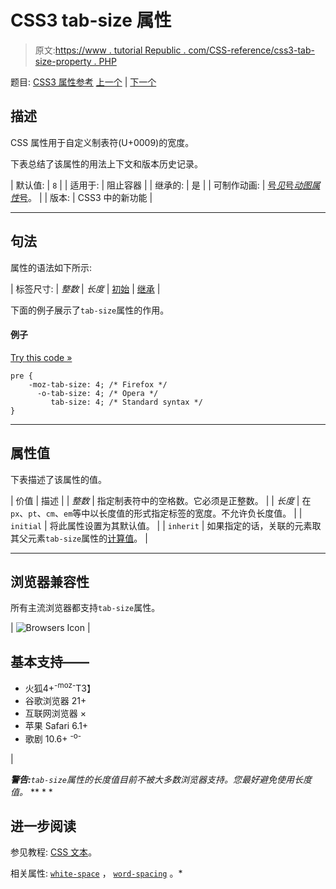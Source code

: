 # CSS3 tab-size 属性

> 原文:[https://www . tutorial Republic . com/CSS-reference/css3-tab-size-property . PHP](https://www.tutorialrepublic.com/css-reference/css3-tab-size-property.php)

题目: [CSS3 属性参考](css3-properties.php) [上一个](css-right-property.php) | [下一个](css-table-layout-property.php)

## 描述

CSS 属性用于自定义制表符(U+0009)的宽度。

下表总结了该属性的用法上下文和版本历史记录。

| 默认值: | `8` |
| 适用于: | 阻止容器 |
| 继承的: | 是 |
| 可制作动画: | [号*见*号*动图属性*号](css-animatable-properties.php)。 |
| 版本: | CSS3 中的新功能 |

* * *

## 句法

属性的语法如下所示:

| 标签尺寸: | *整数* &#124; *长度* &#124; [初始](../definitions.php#initial) &#124; [继承](../definitions.php#inherit) |

下面的例子展示了`tab-size`属性的作用。

#### 例子

[Try this code »](../codelab.php?topic=css3&file=tab-size-property "Try this code using online Editor")

```
pre {
    -moz-tab-size: 4; /* Firefox */
      -o-tab-size: 4; /* Opera */
         tab-size: 4; /* Standard syntax */
}
```

* * *

## 属性值

下表描述了该属性的值。

| 价值 | 描述 |
| *整数* | 指定制表符中的空格数。它必须是正整数。 |
| *长度* | 在`px`、`pt`、`cm`、`em`等中以长度值的形式指定标签的宽度。不允许负长度值。 |
| `initial` | 将此属性设置为其默认值。 |
| `inherit` | 如果指定的话，关联的元素取其父元素`tab-size`属性的[计算值](../definitions.php#computed-value)。 |

* * *

## 浏览器兼容性

所有主流浏览器都支持`tab-size`属性。

| ![Browsers Icon](../Images/e9331123c77668c1832e541c2fca1002.png) | 

## 基本支持——

*   火狐4+<sup class="badge">-moz-</sup>T3】
*   谷歌浏览器 21+
*   互联网浏览器 ×
*   苹果 Safari 6.1+
*   歌剧 10.6+ <sup class="badge">-o-</sup>

 |

 ***警告:**`tab-size`属性的长度值目前不被大多数浏览器支持。您最好避免使用长度值。*  ** * *

## 进一步阅读

参见教程: [CSS 文本](../css-tutorial/css-text.php)。

相关属性: [`white-space`](css-white-space-property.php) ， [`word-spacing`](css-word-spacing-property.php) 。*